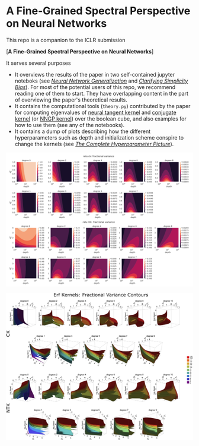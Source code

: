 # A Fine-Grained Spectral Perspective on Neural Networks

This repo is a companion to the ICLR submission

[**A Fine-Grained Spectral Perspective on Neural Networks**]

It serves several purposes
- It overviews the results of the paper in two self-contained jupyter noteboks (see *[Neural Network Generalization](NeuralNetworkGeneralization.ipynb)* and *[Clarifying Simplicity Bias](ClarifyingSimplicityBias.ipynb)*).
For most of the potential users of this repo, we recommend reading one of them to start.
They have overlapping content in the part of overviewing the paper's theoretical results.
- It contains the computational tools (`theory.py`) contributed by the paper for computing eigenvalues of [neural tangent kernel](http://arxiv.org/abs/1806.07572) and [conjugate kernel](http://papers.nips.cc/paper/6427-toward-deeper-understanding-of-neural-networks-the-power-of-initialization-and-a-dual-view-on-expressivity.pdf) (or [NNGP kernel](http://arxiv.org/abs/1711.00165)) over the boolean cube, and also examples for how to use them (see any of the notebooks).
- It contains a dump of plots describing how the different hyperparameters such as depth and initialization scheme conspire to change the kernels (see *[The Complete Hyperparameter Picture](TheCompleteHyperparameterPicture.ipynb)*).


<p>
<img src="contourplotReLU.png" width="1000" >
</p>

<p>
<img src="contourplotErfLabeled.png" width="1000" >
</p>
